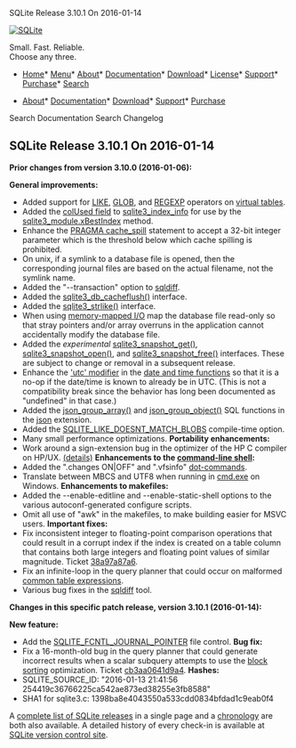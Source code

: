 




SQLite Release 3\.10\.1 On 2016\-01\-14




[![SQLite](../images/sqlite370_banner.gif)](../index.html)


Small. Fast. Reliable.  
Choose any three.


* [Home](../index.html)* [Menu](javascript:void(0))* [About](../about.html)* [Documentation](../docs.html)* [Download](../download.html)* [License](../copyright.html)* [Support](../support.html)* [Purchase](../prosupport.html)* [Search](javascript:void(0))




* [About](../about.html)* [Documentation](../docs.html)* [Download](../download.html)* [Support](../support.html)* [Purchase](../prosupport.html)






Search Documentation
Search Changelog







## SQLite Release 3\.10\.1 On 2016\-01\-14

**Prior changes from version 3\.10\.0 (2016\-01\-06\):**


**General improvements:**
- Added support for [LIKE](../lang_expr.html#like), [GLOB](../lang_expr.html#glob), and [REGEXP](../lang_expr.html#regexp) operators on [virtual tables](../vtab.html).
- Added the [colUsed field](../vtab.html#colUsed) to [sqlite3\_index\_info](../c3ref/index_info.html) for use by
 the [sqlite3\_module.xBestIndex](../vtab.html#xbestindex) method.
- Enhance the [PRAGMA cache\_spill](../pragma.html#pragma_cache_spill) statement to accept a 32\-bit integer
 parameter which is the threshold below which cache spilling is prohibited.
- On unix, if a symlink to a database file is opened, then the corresponding
 journal files are based on the actual filename, not the symlink name.
- Added the "\-\-transaction" option to [sqldiff](../sqldiff.html).
- Added the [sqlite3\_db\_cacheflush()](../c3ref/db_cacheflush.html) interface.
- Added the [sqlite3\_strlike()](../c3ref/strlike.html) interface.
- When using [memory\-mapped I/O](../mmap.html) map the database file read\-only so that stray pointers
 and/or array overruns in the application cannot accidentally modify the database file.
- Added the *experimental* [sqlite3\_snapshot\_get()](../c3ref/snapshot_get.html), [sqlite3\_snapshot\_open()](../c3ref/snapshot_open.html),
 and [sqlite3\_snapshot\_free()](../c3ref/snapshot_free.html) interfaces. These are subject to change or removal in
 a subsequent release.
- Enhance the ['utc' modifier](../lang_datefunc.html#localtime) in the [date and time functions](../lang_datefunc.html) so that it is a no\-op if
 the date/time is known to already be in UTC. (This is not a compatibility break since
 the behavior has long been documented as "undefined" in that case.)
- Added the [json\_group\_array()](../json1.html#jgrouparray) and [json\_group\_object()](../json1.html#jgroupobject) SQL functions in the
 [json](../json1.html#jmini) extension.
- Added the [SQLITE\_LIKE\_DOESNT\_MATCH\_BLOBS](../compile.html#like_doesnt_match_blobs) compile\-time option.
- Many small performance optimizations.
**Portability enhancements:**
- Work around a sign\-extension bug in the optimizer of the HP C compiler on HP/UX.
 [(details)](https://www.sqlite.org/src/fdiff?sbs=1&v1=869c95b0fc73026d&v2=232c242a0ccb3d67)
**Enhancements to the [command\-line shell](../cli.html):**
- Added the ".changes ON\|OFF" and ".vfsinfo" [dot\-commands](../cli.html#dotcmd).
- Translate between MBCS and UTF8 when
 running in [cmd.exe](https://en.wikipedia.org/wiki/Cmd.exe) on Windows.
**Enhancements to makefiles:**
- Added the \-\-enable\-editline and \-\-enable\-static\-shell options
 to the various autoconf\-generated configure scripts.
- Omit all use of "awk" in the makefiles, to make building easier for MSVC users.
**Important fixes:**
- Fix inconsistent integer to floating\-point comparison operations that
 could result in a corrupt index if the index is created on a table
 column that contains both large integers and floating point values
 of similar magnitude. Ticket
 [38a97a87a6](https://www.sqlite.org/src/tktview?name=38a97a87a6).
- Fix an infinite\-loop in the query planner that could occur on
 malformed [common table expressions](../lang_with.html).
- Various bug fixes in the [sqldiff](../sqldiff.html) tool.




**Changes in this specific patch release, version 3\.10\.1 (2016\-01\-14\):**


**New feature:**
- Add the [SQLITE\_FCNTL\_JOURNAL\_POINTER](../c3ref/c_fcntl_begin_atomic_write.html#sqlitefcntljournalpointer) file control.
**Bug fix:**
- Fix a 16\-month\-old bug in the query planner that could generate incorrect results
 when a scalar subquery attempts to use the [block sorting](../queryplanner.html#partialsort) optimization. Ticket
 [cb3aa0641d9a4](https://www.sqlite.org/src/info/cb3aa0641d9a4).
**Hashes:**
- SQLITE\_SOURCE\_ID: "2016\-01\-13 21:41:56 254419c36766225ca542ae873ed38255e3fb8588"
- SHA1 for sqlite3\.c: 1398ba8e4043550a533cdd0834bfdad1c9eab0f4





A [complete list of SQLite releases](../changes.html)
 in a single page and a [chronology](../chronology.html) are both also available.
 A detailed history of every
 check\-in is available at
 [SQLite version control site](https://www.sqlite.org/src/timeline).




